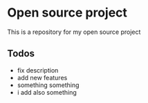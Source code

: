 # Open source project

This is a repository for my open source project

## Todos

- fix description
- add new features
- something something
- i add also something 